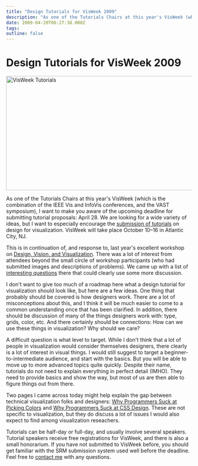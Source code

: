 ```yaml
---
title: "Design Tutorials for VisWeek 2009"
description: "As one of the Tutorials Chairs at this year's VisWeek (which is the combination of the IEEE Vis and InfoVis conferences, and the VAST symposium), I want to make you aware of the upcoming deadline for submitting tutorial proposals: April 28. We are looking for a wide variety of ideas, but I want to especially encourage the submission of tutorials on design for visualization. VisWeek will take place October 10&ndash;16 in Atlantic City, NJ."
date: 2009-04-20T06:27:38.000Z
tags: 
outline: false
---
```


# Design Tutorials for VisWeek 2009

<a href="http://eagereyes.org/blog/2009/design-tutorials-for-visweek-2009.html"><img style="border: 0px initial initial;" src="http://eagereyes.org/media/2009/VisWeekTutorials.png" border="0" alt="VisWeek Tutorials" width="568" height="309" /></a>

As one of the Tutorials Chairs at this year's VisWeek (which is the combination of the IEEE Vis and InfoVis conferences, and the VAST symposium), I want to make you aware of the upcoming deadline for submitting tutorial proposals: April 28. We are looking for a wide variety of ideas, but I want to especially encourage the <a href="http://vis.computer.org/VisWeek2009/tutorials.html">submission of tutorials</a> on design for visualization. VisWeek will take place October 10&ndash;16 in Atlantic City, NJ.

This is in continuation of, and response to, last year's excellent workshop on <a href="http://www.stonesc.com/Vis08_Workshop/">Design, Vision, and Visualization</a>. There was a lot of interest from attendees beyond the small circle of workshop participants (who had submitted images and descriptions of problems). We came up with a list of <a href="http://eagereyes.org/blog/2008/design-workshop-questions.html">interesting questions</a> there that could clearly use some more discussion.

I don't want to give too much of a roadmap here what a design tutorial for visualization should look like, but here are a few ideas. One thing that probably should be covered is how designers work. There are a lot of misconceptions about this, and I think it will be much easier to come to a common understanding once that has been clarified. In addition, there should be discussion of many of the things designers work with: type, grids, color, etc. And there certainly should be connections: How can we use these things in visualization? Why should we care?

A difficult question is what level to target. While I don't think that a lot of people in visualization would consider themselves designers, there clearly is a lot of interest in visual things. I would still suggest to target a beginner-to-intermediate audience, and start with the basics. But you will be able to move up to more advanced topics quite quickly. Despite their name, tutorials do not need to explain everything in perfect detail (IMHO). They need to provide basics and show the way, but most of us are then able to figure things out from there.

Two pages I came across today might help explain the gap between technical visualization folks and designers: <a href="http://www.betaversion.org/~stefano/linotype/news/108/">Why Programmers Suck at Picking Colors</a> and <a href="http://www.betaversion.org/~stefano/linotype/news/169/">Why Programmers Suck at CSS Design</a>. These are not specific to visualization, but they do discuss a lot of issues I would also expect to find among visualization reseachers.

Tutorials can be half-day or full-day, and usually involve several speakers. Tutorial speakers receive free registrations for VisWeek, and there is also a small honorarium. If you have not submitted to VisWeek before, you should get familiar with the SRM submission system used well before the deadline. Feel free to <a href="http://eagereyes.org/contact">contact me</a> with any questions.


